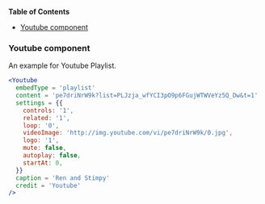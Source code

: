 <!-- START doctoc generated TOC please keep comment here to allow auto update -->
<!-- DON'T EDIT THIS SECTION, INSTEAD RE-RUN doctoc TO UPDATE -->
**Table of Contents**

- [Youtube component](#youtube-component)

<!-- END doctoc generated TOC please keep comment here to allow auto update -->

### Youtube component

An example for Youtube Playlist.

```jsx static
<Youtube
  embedType = 'playlist'
  content = 'pe7driNrW9k?list=PLJzja_wfYCI3pO9p6FGujWTWVeYz5Q_Dw&t=1'
  settings = {{
    controls: '1',
    related: '1',
    loop: '0',
    videoImage: 'http://img.youtube.com/vi/pe7driNrW9k/0.jpg',
    logo: '1',
    mute: false,
    autoplay: false,
    startAt: 0,
  }}
  caption = 'Ren and Stimpy'
  credit = 'Youtube'
/>
```
